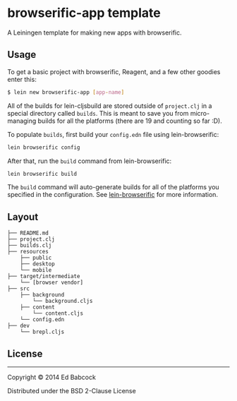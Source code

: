 # browserific-app template

A Leiningen template for making new apps with browserific.

## Usage

To get a basic project with browserific, Reagent, and a few other
goodies enter this: 

```sh
$ lein new browserific-app [app-name]
```

All of the builds for lein-cljsbuild are stored outside of `project.clj`
in a special directory called `builds`. This is meant to save you from
micro-managing builds for all the platforms (there are 19 and counting
so far :D).   

To populate `builds`, first build your `config.edn` file using
lein-browserific:

```sh
lein browserific config
```

After that, run the `build` command from lein-browserific:

```sh
lein browserific build
```

The `build` command will auto-generate builds for all of the platforms
you specified in the configuration. See
[lein-browserific](https://github.com/greenyouse/browserific/tree/master/lein-browserific)
for more information. 


## Layout

```
├── README.md
├── project.clj
├── builds.clj
├── resources
    ├── public
    ├── desktop
    └── mobile
├── target/intermediate
    └── [browser vendor]
├── src
    ├── background
        └── background.cljs
    ├── content
        └── content.cljs
    └── config.edn
├── dev
    └── brepl.cljs
```

## License
----------

Copyright © 2014 Ed Babcock

Distributed under the BSD 2-Clause License
